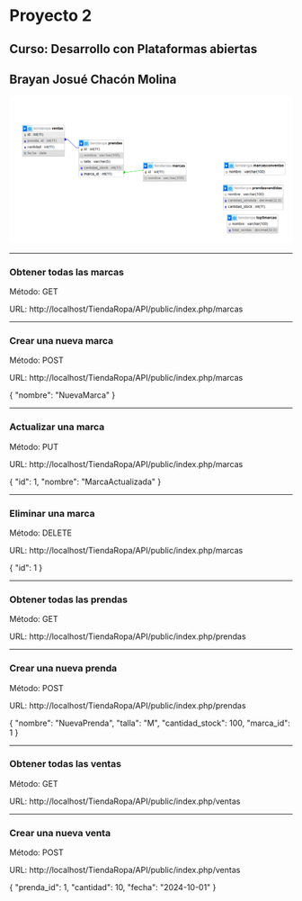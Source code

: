 <h1>Proyecto 2</h1>
<h2>Curso: Desarrollo con Plataformas abiertas</h2> 
<h2>Brayan Josué Chacón Molina</h2>

<img src="Diagrama.png" alt="Logo" class="logo">

<hr>
<h3>Obtener todas las marcas</h3> 
Método: GET

URL: http://localhost/TiendaRopa/API/public/index.php/marcas

<hr>

<h3>Crear una nueva marca</h3> 
Método: POST

URL: http://localhost/TiendaRopa/API/public/index.php/marcas

{
  "nombre": "NuevaMarca"
}
<hr>

<h3>Actualizar una marca</h3> 
Método: PUT

URL: http://localhost/TiendaRopa/API/public/index.php/marcas

{
  "id": 1,
  "nombre": "MarcaActualizada"
}
<hr>

<h3>Eliminar una marca</h3> Método: DELETE

URL: http://localhost/TiendaRopa/API/public/index.php/marcas 

{
  "id": 1
}
<hr>

<h3>Obtener todas las prendas</h3> Método: GET

URL: http://localhost/TiendaRopa/API/public/index.php/prendas

<hr>

<h3>Crear una nueva prenda</h3> Método: POST

URL: http://localhost/TiendaRopa/API/public/index.php/prendas

{
  "nombre": "NuevaPrenda",
  "talla": "M",
  "cantidad_stock": 100,
  "marca_id": 1
}
<hr>

<h3>Obtener todas las ventas</h3> Método: GET

URL: http://localhost/TiendaRopa/API/public/index.php/ventas

<hr>

<h3>Crear una nueva venta</h3> Método: POST

URL: http://localhost/TiendaRopa/API/public/index.php/ventas

{
  "prenda_id": 1,
  "cantidad": 10,
  "fecha": "2024-10-01"
}